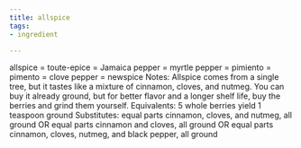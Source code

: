 ```yaml
---
title: allspice
tags:
- ingredient

---
```

allspice = toute-epice = Jamaica pepper = myrtle pepper = pimiento = pimento = clove pepper = newspice Notes: Allspice comes from a single tree, but it tastes like a mixture of cinnamon, cloves, and nutmeg. You can buy it already ground, but for better flavor and a longer shelf life, buy the berries and grind them yourself. Equivalents: 5 whole berries yield 1 teaspoon ground Substitutes: equal parts cinnamon, cloves, and nutmeg, all ground OR equal parts cinnamon and cloves, all ground OR equal parts cinnamon, cloves, nutmeg, and black pepper, all ground
